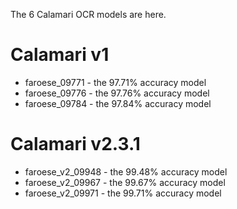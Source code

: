 The 6 Calamari OCR models are here.

# Calamari v1

- faroese_09771  - the 97.71% accuracy model
- faroese_09776  - the 97.76% accuracy model
- faroese_09784  - the 97.84% accuracy model

# Calamari v2.3.1

- faroese_v2_09948 - the 99.48% accuracy model
- faroese_v2_09967 - the 99.67% accuracy model
- faroese_v2_09971 - the 99.71% accuracy model
